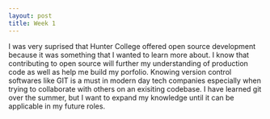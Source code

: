 ```yaml
---
layout: post
title: Week 1
---
```


I was very suprised that Hunter College offered open source development because it was something that I wanted to learn more about. I know that contributing to open source will further my understanding of production code as well as help me build my porfolio. Knowing version control softwares like GIT is a must in modern day tech companies especially when trying to collaborate with others on an exisiting codebase. I have learned git over the summer, but I want to expand my knowledge until it can be applicable in my future roles.
